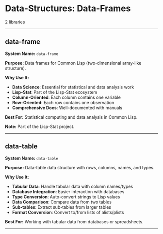 # Data-Structures: Data-Frames

2 libraries

---

## data-frame

**System Name:** `data-frame`

**Purpose:** Data frames for Common Lisp (two-dimensional array-like structure).

**Why Use It:**
- **Data Science**: Essential for statistical and data analysis work
- **Lisp-Stat**: Part of the Lisp-Stat ecosystem
- **Column-Oriented**: Each column contains one variable
- **Row-Oriented**: Each row contains one observation
- **Comprehensive Docs**: Well-documented with manuals

**Best For:** Statistical computing and data analysis in Common Lisp.

**Note:** Part of the Lisp-Stat project.

---


## data-table

**System Name:** `data-table`

**Purpose:** Data-table data structure with rows, columns, names, and types.

**Why Use It:**
- **Tabular Data**: Handle tabular data with column names/types
- **Database Integration**: Easier interaction with databases
- **Type Conversion**: Auto-convert strings to Lisp values
- **Data Comparison**: Compare data from two tables
- **Sub-tables**: Extract sub-tables from larger tables
- **Format Conversion**: Convert to/from lists of alists/plists

**Best For:** Working with tabular data from databases or spreadsheets.

---


